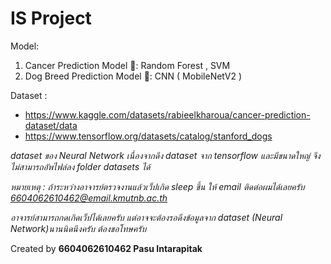 # IS Project
Model:
  1. Cancer Prediction Model  💊:  Random Forest , SVM
  2. Dog Breed Prediction Model 🐶:  CNN ( MobileNetV2 )

Dataset :
 -  https://www.kaggle.com/datasets/rabieelkharoua/cancer-prediction-dataset/data
-  https://www.tensorflow.org/datasets/catalog/stanford_dogs

*dataset ของ Neural Network เนื่องจากดึง dataset จาก tensorflow และมีขนาดใหญ่ จึงไม่สามารถอัพไฟล์ลง folder datasets ได้*

*หมายเหตุ : ถ้าระหว่างอาจารย์ตรวจงานแล้วเว็ปเกิด sleep ขึ้น ให้ email ติดต่อผมได้เลยครับ 6604062610462@email.kmutnb.ac.th*

*อาจารย์สามารถกดเกิดเว็ปได้เลยครับ แต่อาจจะต้องรอดึงข้อมูลจาก dataset (Neural Network)นานนิดนึงครับ ต้องขอโทษครับ*

Created by **6604062610462 Pasu Intarapitak**
